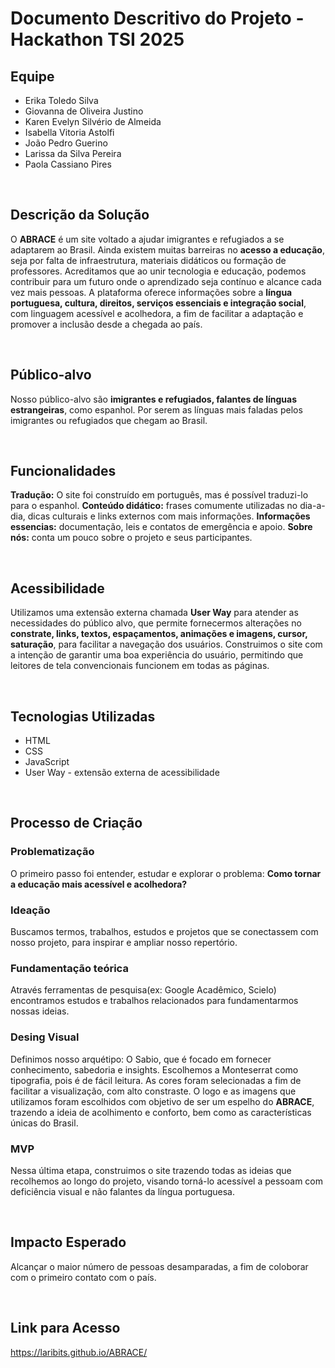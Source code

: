 # Documento Descritivo do Projeto - Hackathon TSI 2025

## Equipe
- Erika Toledo Silva
- Giovanna de Oliveira Justino
- Karen Evelyn Silvério de Almeida
- Isabella Vitoria Astolfi
- João Pedro Guerino
- Larissa da Silva Pereira
- Paola Cassiano Pires

</br>

## Descrição da Solução
O **ABRACE** é um site voltado a ajudar imigrantes e refugiados a se adaptarem ao Brasil.
Ainda existem muitas barreiras no **acesso a educação**, seja por falta de infraestrutura, materiais didáticos ou formação de professores. Acreditamos que ao unir tecnologia e educação, podemos contribuir para um futuro onde o aprendizado seja contínuo e alcance cada vez mais pessoas.
A plataforma oferece informações sobre a **língua portuguesa, cultura, direitos, serviços essenciais e integração social**, com linguagem acessível e acolhedora, a fim de facilitar a adaptação e promover a inclusão desde a chegada ao país.

</br>

## Público-alvo
Nosso público-alvo são **imigrantes e refugiados, falantes de línguas estrangeiras**, como espanhol. 
Por serem as línguas mais faladas pelos imigrantes ou refugiados que chegam ao Brasil.

</br>

## Funcionalidades
**Tradução:** O site foi construído em português, mas é possível traduzi-lo para o espanhol.
**Conteúdo didático:** frases comumente utilizadas no dia-a-dia, dicas culturais e links externos com mais informações.
**Informações essencias:** documentação, leis e contatos de emergência e apoio.
**Sobre nós:** conta um pouco sobre o projeto e seus participantes.

</br>

## Acessibilidade
Utilizamos uma extensão externa chamada **User Way** para atender as necessidades do público alvo, que permite fornecermos alterações no **constrate, links, textos, espaçamentos, animações e imagens, cursor, saturação**, para facilitar a navegação dos usuários.
Construimos o site com a intenção de garantir uma boa experiência do usuário, permitindo que leitores de tela convencionais funcionem em todas as páginas.

</br>

## Tecnologias Utilizadas
- HTML
- CSS
- JavaScript
- User Way - extensão externa de acessibilidade
  
</br>

## Processo de Criação

### Problematização
O primeiro passo foi entender, estudar e explorar o problema: **Como tornar a educação mais acessível e acolhedora?**

###  Ideação
Buscamos termos, trabalhos, estudos e projetos que se conectassem com nosso projeto, para inspirar e ampliar nosso repertório.

### Fundamentação teórica
Através ferramentas de pesquisa(ex: Google Acadêmico, Scielo) encontramos estudos e trabalhos relacionados para fundamentarmos nossas ideias.

### Desing Visual
Definimos nosso arquétipo: O Sabio, que é focado em fornecer conhecimento, sabedoria e insights.
Escolhemos a Monteserrat como tipografia, pois é de fácil leitura.
As cores foram selecionadas a fim de facilitar a visualização, com alto constraste.
O logo e as imagens que utilizamos foram escolhidos com objetivo de ser um espelho do **ABRACE**, trazendo a ideia de acolhimento e conforto, bem como as características únicas do Brasil.

### MVP
Nessa última etapa, construimos o site trazendo todas as ideias que recolhemos ao longo do projeto, visando torná-lo acessível a pessoam com deficiência visual e não falantes da língua portuguesa.

</br>

## Impacto Esperado
Alcançar o maior número de pessoas desamparadas, a fim de coloborar com o primeiro contato com o país.

</br>

## Link para Acesso
https://laribits.github.io/ABRACE/
